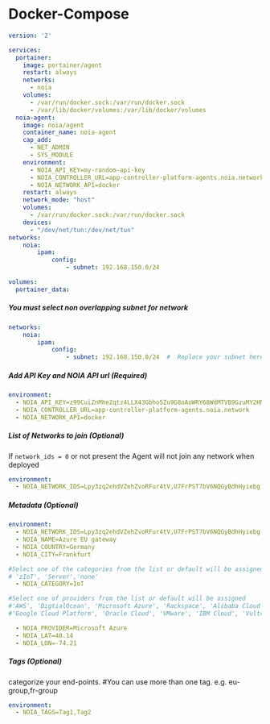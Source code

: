 # Docker-Compose
```yaml
version: '2'

services:
  portainer:
    image: portainer/agent
    restart: always
    networks:
      - noia
    volumes:
      - /var/run/docker.sock:/var/run/docker.sock
      - /var/lib/docker/volumes:/var/lib/docker/volumes
  noia-agent:
    image: noia/agent
    container_name: noia-agent
    cap_add:
      - NET_ADMIN
      - SYS_MODULE
    environment:
      - NOIA_API_KEY=my-random-api-key
      - NOIA_CONTROLLER_URL=app-controller-platform-agents.noia.network
      - NOIA_NETWORK_API=docker
    restart: always
    network_mode: "host"
    volumes:
      - /var/run/docker.sock:/var/run/docker.sock
    devices:
      - "/dev/net/tun:/dev/net/tun"
networks:
    noia:
        ipam:
            config:
                - subnet: 192.168.150.0/24

volumes:
  portainer_data:
```

##### You must select non overlapping subnet for network
```yaml
networks:
    noia:
        ipam:
            config:
                - subnet: 192.168.150.0/24  #  Replace your subnet here
```

##### Add API Key and NOIA API url (Required)
```yaml
environment:
  - NOIA_API_KEY=z99CuiZnMhe2qtz4LLX43Gbho5Zu9G8oAoWRY68WdMTVB9GzuMY2HNn667A752EA
  - NOIA_CONTROLLER_URL=app-controller-platform-agents.noia.network
  - NOIA_NETWORK_API=docker
```
##### List of Networks to join (Optional)
If `network_ids = 0` or not present the Agent will not join any network when deployed
```yaml
environment:
  - NOIA_NETWORK_IDS=Lpy3zq2ehdVZehZvoRFur4tV,U7FrPST7bV6NQGyBdhHyiebg
```
##### Metadata (Optional)
```yaml
environment:
  - NOIA_NETWORK_IDS=Lpy3zq2ehdVZehZvoRFur4tV,U7FrPST7bV6NQGyBdhHyiebg
  - NOIA_NAME=Azure EU gateway 
  - NOIA_COUNTRY=Germany 
  - NOIA_CITY=Frankfurt 

#Select one of the categories from the list or default will be assigned 
# 'zIoT', 'Server','none' 
  - NOIA_CATEGORY=IoT 

#Select one of providers from the list or default will be assigned 
#'AWS', 'DigtialOcean', 'Microsoft Azure', 'Rackspace', 'Alibaba Cloud', 
#'Google Cloud Platform', 'Oracle Cloud', 'VMware', 'IBM Cloud', 'Vultr'. 

  - NOIA_PROVIDER=Microsoft Azure 
  - NOIA_LAT=40.14 
  - NOIA_LON=-74.21
```
##### Tags (Optional)
categorize your end-points. #You can use more than one tag.
e.g. eu-group,fr-group
```yaml
environment:
  - NOIA_TAGS=Tag1,Tag2
```